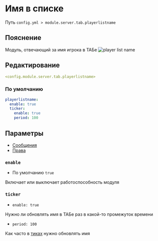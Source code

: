 # Имя в списке
Путь `config.yml > module.server.tab.playerlistname`

## Пояснение
Модуль, отвечающий за имя игрока в ТАБе
![player list name](/playerlistname.png)

## Редактирование
```yaml
<config.module.server.tab.playerlistname>
```

### По умолчанию
```yaml
playerlistname:
  enable: true
  ticker:
    enable: true
    period: 100
```

## Параметры

- [Сообщения](/en/messages/ru_ru/module/server/tab/playerlistname/)
- [Права](/en/permissions/module/server/tab/playerlistname/)

### `enable`
- По умолчанию `true`

Включает или выключает работоспособность модуля

### `ticker`
- `enable: true`

Нужно ли обновлять имя в ТАБе раз в какой-то промежуток времени

- `period: 100`

Как часто в [тиках](https://ru.minecraft.wiki/w/%D0%A2%D0%B0%D0%BA%D1%82) нужно обновлять имя
